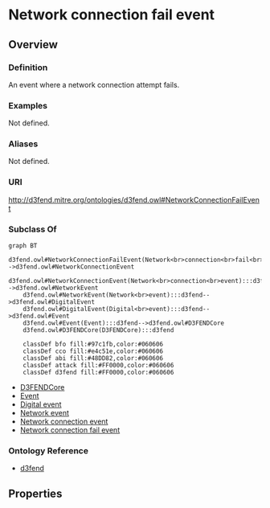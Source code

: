 # Network connection fail event

## Overview

### Definition
An event where a network connection attempt fails.

### Examples
Not defined.

### Aliases
Not defined.

### URI
http://d3fend.mitre.org/ontologies/d3fend.owl#NetworkConnectionFailEvent

### Subclass Of
```mermaid
graph BT
    d3fend.owl#NetworkConnectionFailEvent(Network<br>connection<br>fail<br>event):::d3fend-->d3fend.owl#NetworkConnectionEvent
    d3fend.owl#NetworkConnectionEvent(Network<br>connection<br>event):::d3fend-->d3fend.owl#NetworkEvent
    d3fend.owl#NetworkEvent(Network<br>event):::d3fend-->d3fend.owl#DigitalEvent
    d3fend.owl#DigitalEvent(Digital<br>event):::d3fend-->d3fend.owl#Event
    d3fend.owl#Event(Event):::d3fend-->d3fend.owl#D3FENDCore
    d3fend.owl#D3FENDCore(D3FENDCore):::d3fend
    
    classDef bfo fill:#97c1fb,color:#060606
    classDef cco fill:#e4c51e,color:#060606
    classDef abi fill:#48DD82,color:#060606
    classDef attack fill:#FF0000,color:#060606
    classDef d3fend fill:#FF0000,color:#060606
```

- [D3FENDCore](/docs/ontology/reference/model/D3FENDCore/D3FENDCore.md)
- [Event](/docs/ontology/reference/model/D3FENDCore/Event/Event.md)
- [Digital event](/docs/ontology/reference/model/D3FENDCore/Event/Digital%20event/Digital%20event.md)
- [Network event](/docs/ontology/reference/model/D3FENDCore/Event/Digital%20event/Network%20event/Network%20event.md)
- [Network connection event](/docs/ontology/reference/model/D3FENDCore/Event/Digital%20event/Network%20event/Network%20connection%20event/Network%20connection%20event.md)
- [Network connection fail event](/docs/ontology/reference/model/D3FENDCore/Event/Digital%20event/Network%20event/Network%20connection%20event/Network%20connection%20fail%20event/Network%20connection%20fail%20event.md)


### Ontology Reference
- [d3fend](http://d3fend.mitre.org/ontologies/d3fend.owl#)

## Properties
